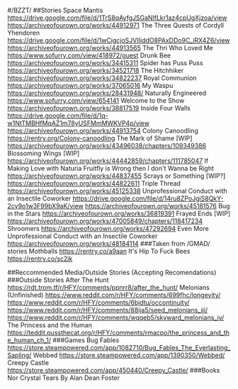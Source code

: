 #/BZZT/
##Stories
Space Mantis
https://drive.google.com/file/d/1TrS8qAyfgJSGaNlfLkr1az4cpUgXjzoa/view
https://archiveofourown.org/works/44912971
The Three Quests of Cordyll Yhendoren
https://drive.google.com/file/d/1wCigcjoSJVIIiddO8PAxDDo9C_iRX4Z6/view
https://archiveofourown.org/works/44913565
The Thri Who Loved Me
https://www.sofurry.com/view/418972/guest
Drunk Bee
https://archiveofourown.org/works/34415311
Spider has Puss Puss
https://archiveofourown.org/works/34521718
The Hitchhiker
https://archiveofourown.org/works/34822237
Royal Communion
https://archiveofourown.org/works/37065016
My Waspu
https://archiveofourown.org/works/28431948/
Naturally Engineered
https://www.sofurry.com/view/654141
Welcome to the Show
https://archiveofourown.org/works/38817519
Inside Four Walls
https://drive.google.com/file/d/1q-w1NtTMBHfMqAZ1m78yUSFMmMWKVP4p/view
https://archiveofourown.org/works/44913754
Colony Canoodling
https://rentry.org/Colony-canoodling
The Mark of Shame [WIP]
https://archiveofourown.org/works/43496038/chapters/109349386
Blossoming Wings [WIP]
https://archiveofourown.org/works/44442859/chapters/111785047
If Making Love with Naturia Fruitfly is Wrong then I don't Wanna be Right
https://archiveofourown.org/works/44837455
Scrays or Something [WIP?]
https://archiveofourown.org/works/44822611
Triple Thread
https://archiveofourown.org/works/45125338
Unprofessional Conduct with an Insectile Coworker
https://drive.google.com/file/d/14ru8ZPoJgiS8QkY-2cy9o1w3F99bX9aK/view
https://archiveofourown.org/works/45181576
Bug in the Stars
https://archiveofourown.org/works/36819391
Frayed Ends [WIP]
https://archiveofourown.org/works/47005849/chapters/118417234
Shroomers
https://archiveofourown.org/works/47292694
Even More Unprofessional Conduct with an Insectile Coworker
https://archiveofourown.org/works/48184114
###Taken from /GMAD/ stories
Mothballs
https://rentry.co/a9aan
It's Hip To Fuck Bees
https://rentry.co/sc2ik

##Reccommended Media/Outside Stories (Accepting Recomendations)
###Outside Stories
After The Hunt
https://rdt.trom.tf/r/HFY/comments/ppnrr8/after_the_hunt/
Melonians (Unfinished)
https://www.reddit.com/r/HFY/comments/699fhc/longevity/
https://www.reddit.com/r/HFY/comments/6bjdtu/occontinuity/
https://www.reddit.com/r/HFY/comments/88ija5/seed_melonians_iii/
https://www.reddit.com/r/HFY/comments/wqqeb5/skyward_melonians_iv/
The Princess and the Human
https://teddit.pussthecat.org/r/HFY/comments/rmacpo/the_princess_and_the_human_ch_1/
###Games
Bug Fables
https://store.steampowered.com/app/1082710/Bug_Fables_The_Everlasting_Sapling/
Webbed
https://store.steampowered.com/app/1390350/Webbed/
Creepy Castle
https://store.steampowered.com/app/450440/Creepy_Castle/
###Books
Nor Crystal Tears By Alan Dean Foster